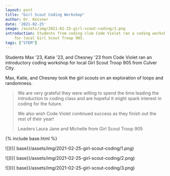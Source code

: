 ```yaml
---
layout: post
title: "Girl Scout Coding Workshop"
author: Dr. Kessner
date: '2021-02-25'
image: /assets/img/2021-02-25-girl-scout-coding/3.png
introduction: Students from coding club Code Violet ran a coding workshop
    for local Girl Scout Troop 905.
tags: ["STEM"]
---
```


Students Max '23, Katie '23, and Chesney '23 from Code Violet ran an
introductory coding workshop for local Girl Scout Troop 905 from Culver City.

Max, Katie, and Chesney took the girl scouts on an exploration of 
loops and randomness.



> We are very grateful they were willing to spend the time leading the
> introduction to coding class and are hopeful it might spark interest in coding
> for the future.  
>
>
> We also wish Code Violet continued success as they finish out the rest of their
> year!  
>
>
> Leaders Laura Jane and Michelle from Girl Scout Troop 905



{% include base.html %}

![]({{ base}}/assets/img/2021-02-25-girl-scout-coding/1.png)

![]({{ base}}/assets/img/2021-02-25-girl-scout-coding/2.png)

![]({{ base}}/assets/img/2021-02-25-girl-scout-coding/3.png)


